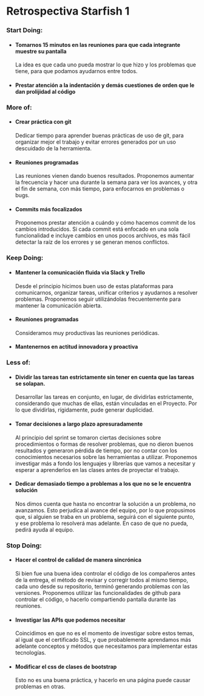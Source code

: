 # Retrospectiva Starfish 1

### Start Doing:
- #### Tomarnos 15 minutos en las reuniones para que cada integrante muestre su pantalla
    La idea es que cada uno pueda mostrar lo que hizo y los problemas que tiene, para que podamos ayudarnos entre todos.

- #### Prestar atención a la indentación y demás cuestiones de orden que le dan prolijidad al código
    

### More of: 

- #### Crear práctica con git
    Dedicar tiempo para aprender buenas prácticas de uso de git, para organizar mejor el trabajo y evitar errores generados por un uso descuidado de la herramienta.

- #### Reuniones programadas
    Las reuniones vienen dando buenos resultados. Proponemos aumentar la frecuencia y hacer una durante la semana para ver los avances, y otra el fin de semana, con más tiempo, para enfocarnos en problemas o bugs.

- #### Commits más focalizados
    Proponemos prestar atención a cuándo y cómo hacemos commit de los cambios introducidos. Si cada commit está enfocado en una sola funcionalidad e incluye cambios en unos pocos archivos, es más fácil detectar la raíz de los errores y se generan menos conflictos.


### Keep Doing:
- #### Mantener la comunicación fluida via Slack y Trello
    Desde el principio hicimos buen uso de estas plataformas para comunicarnos, organizar tareas, unificar criterios y ayudarnos a resolver problemas. Proponemos seguir utilizándolas frecuentemente para mantener la comunicación abierta.

- #### Reuniones programadas
    Consideramos muy productivas las reuniones periódicas.

- #### Mantenernos en actitud innovadora y proactiva
    

### Less of:

- #### Dividir las tareas tan estrictamente sin tener en cuenta que las tareas se solapan.
    Desarrollar las tareas en conjunto, en lugar, de dividirlas estrictamente, considerando que muchas de ellas, están vinculadas en el Proyecto. Por lo que dividirlas, rígidamente, pude generar duplicidad.

- #### Tomar decisiones a largo plazo apresuradamente
    Al principio del sprint se tomaron ciertas decisiones sobre procedimientos o formas de resolver problemas, que no dieron buenos resultados y generaron pérdida de tiempo, por no contar con los conocimientos necesarios sobre las herramientas a utilizar. Proponemos investigar más a fondo los lenguajes y librerías que vamos a necesitar y esperar a aprenderlos en las clases antes de proyectar el trabajo.

- #### Dedicar demasiado tiempo a problemas a los que no se le encuentra solución
    Nos dimos cuenta que hasta no encontrar la solución a un problema, no avanzamos. Esto perjudica al avance del equipo, por lo que propusimos que, si alguien se traba en un problema, seguirá con el siguiente punto, y ese problema lo resolverá mas adelante. En caso de que no pueda, pedirá ayuda al equipo.


### Stop Doing:

- #### Hacer el control de calidad de manera sincrónica
    Si bien fue una buena idea controlar el código de los compañeros antes de la entrega, el método de revisar y corregir todos al mismo tiempo, cada uno desde su repositorio, terminó generando problemas con las versiones. Proponemos utilizar las funcionalidades de github para controlar el código, o hacerlo compartiendo pantalla durante las reuniones.

- #### Investigar las APIs que podemos necesitar
    Coincidimos en que no es el momento de investigar sobre estos temas, al igual que el certificado SSL, y que probablemente aprendamos más adelante conceptos y métodos que necesitamos para implementar estas tecnologías. 

- #### Modificar el css de clases de bootstrap
    Esto no es una buena práctica, y hacerlo en una página puede causar problemas en otras.



